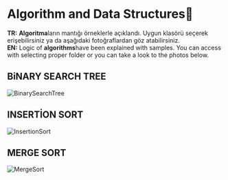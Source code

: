 # Algorithm and Data Structures💫
 <b>TR:</b> <b>Algoritma</b>ların mantığı örneklerle açıklandı. Uygun klasörü seçerek erişebilirsiniz ya da aşağıdaki fotoğraflardan göz atabilirsiniz.<br>
 <b>EN:</b> Logic of <b>algorithms</b>have been explained with samples. You can access with selecting proper folder or you can take a look to the photos below.
 
 ## BiNARY SEARCH TREE
 
 ![BinarySearchTree](https://user-images.githubusercontent.com/109991448/200239951-41c89762-4ea8-49db-afd6-e77fe1a616f8.png)

## INSERTİON SORT

![InsertionSort](https://user-images.githubusercontent.com/109991448/200239975-68d1a092-3509-476c-948c-6c5a9f7c9846.png)

## MERGE SORT

![MergeSort](https://user-images.githubusercontent.com/109991448/200240003-2f6edaf6-325d-48ca-b464-dbefb706b251.png)

